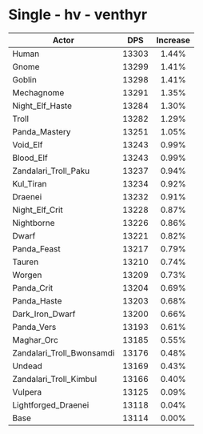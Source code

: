 # Single - hv - venthyr
| Actor | DPS | Increase |
|---|:---:|:---:|
|Human|13303|1.44%|
|Gnome|13299|1.41%|
|Goblin|13298|1.41%|
|Mechagnome|13291|1.35%|
|Night_Elf_Haste|13284|1.30%|
|Troll|13282|1.29%|
|Panda_Mastery|13251|1.05%|
|Void_Elf|13243|0.99%|
|Blood_Elf|13243|0.99%|
|Zandalari_Troll_Paku|13237|0.94%|
|Kul_Tiran|13234|0.92%|
|Draenei|13232|0.91%|
|Night_Elf_Crit|13228|0.87%|
|Nightborne|13226|0.86%|
|Dwarf|13221|0.82%|
|Panda_Feast|13217|0.79%|
|Tauren|13210|0.74%|
|Worgen|13209|0.73%|
|Panda_Crit|13204|0.69%|
|Panda_Haste|13203|0.68%|
|Dark_Iron_Dwarf|13200|0.66%|
|Panda_Vers|13193|0.61%|
|Maghar_Orc|13185|0.55%|
|Zandalari_Troll_Bwonsamdi|13176|0.48%|
|Undead|13169|0.43%|
|Zandalari_Troll_Kimbul|13166|0.40%|
|Vulpera|13125|0.09%|
|Lightforged_Draenei|13118|0.04%|
|Base|13114|0.00%|
